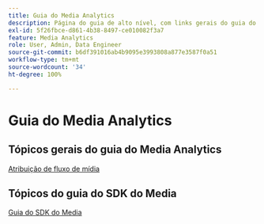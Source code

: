 ```yaml
---
title: Guia do Media Analytics
description: Página do guia de alto nível, com links gerais do guia do MA e links específicos do SDK.
exl-id: 5f26fbce-d861-4b38-8497-ce010082f3a7
feature: Media Analytics
role: User, Admin, Data Engineer
source-git-commit: b6df391016ab4b9095e3993808a877e3587f0a51
workflow-type: tm+mt
source-wordcount: '34'
ht-degree: 100%

---
```


# Guia do Media Analytics

## Tópicos gerais do guia do Media Analytics

[Atribuição de fluxo de mídia](/help/media-analytics-cookbook/media-dimensions.md)

## Tópicos do guia do SDK do Media

[Guia do SDK do Media](/help/sdk-implement/cookbook/sdk-cookbook-overview.md)
